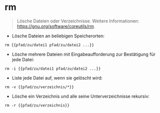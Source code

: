 # rm

> Lösche Dateien oder Verzeichnisse.
> Weitere Informationen: <https://gnu.org/software/coreutils/rm>.

- Lösche Dateien an beliebigen Speicherorten:

`rm {{pfad/zu/datei1 pfad/zu/datei2 ...}}`

- Lösche mehrere Dateien mit Eingabeaufforderung zur Bestätigung für jede Datei:

`rm -i {{pfad/zu/datei1 pfad/zu/datei2 ...}}`

- Liste jede Datei auf, wenn sie gelöscht wird:

`rm -v {{pfad/zu/verzeichnis/*}}`

- Lösche ein Verzeichnis und alle seine Unterverzeichnisse rekursiv:

`rm -r {{pfad/zu/verzeichnis}}`
